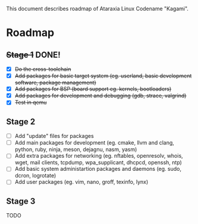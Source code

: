 This document describes roadmap of Ataraxia Linux Codename "Kagami".

# Roadmap

## ~~Stage 1~~ DONE!
 - [x] ~~Do the cross-toolchain~~
 - [x] ~~Add packages for basic target system (eg. userland, basic development software, package management)~~
 - [x] ~~Add packages for BSP (board support eg. kernels, bootloaders)~~
 - [x] ~~Add packages for development and debugging (gdb, strace, valgrind)~~
 - [x] ~~Test in qemu~~

## Stage 2
 - [ ] Add "update" files for packages
 - [ ] Add main packages for development (eg. cmake, llvm and clang, python, ruby, ninja, meson, dejagnu, nasm, yasm)
 - [ ] Add extra packages for networking (eg. nftables, openresolv, whois, wget, mail clients, tcpdump, wpa_supplicant, dhcpcd, openssh, ntp)
 - [ ] Add basic system administartion packages and daemons (eg. sudo, dcron, logrotate)
 - [ ] Add user packages (eg. vim, nano, groff, texinfo, lynx)

## Stage 3
TODO
